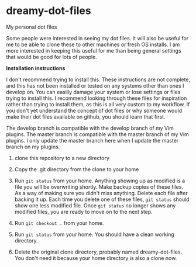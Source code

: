 # dreamy-dot-files
My personal dot files

Some people were interested in seeing my dot files. It will also be useful for me to be able to clone these to other machines or fresh OS installs. I am more interested in keeping this useful for me than being general settings that would be good for lots of people.

<b>Installation instructions</b>

I don't recommend trying to install this. These instructions are not complete, and this has not been installed or tested on any systems other than ones I develop on. You can easilly damage your system or lose settings or files trying to install this. I recommend looking through these files for inspiration rather than trying to install them, as this is all very custom to my workflow. If you don't yet understand the concept of dot files or why someone would make their dot files available on github, you should learn that first.

The develop branch is compatible with the develop branch of my Vim plugins. The master branch is compatible with the master branch of my Vim plugins. I only update the master branch here when I update the master branch on my plugins.

1) clone this repository to a new directory

2) Copy the .git directory from the clone to your home

3) Run `git status` from your home. Anything showing up as modified is a file you will be overwriting shortly. Make backup copies of these files. As a way of making sure you didn't miss anything. Delete each file after backing it up. Each time you delete one of these files, `git status` should show one less modified file. Once `git status` no longer shows any modified files, you are ready to move on to the next step.

6) Run `git checkout .` from your home.

7) Run `git status` from your home. You should have a clean working directory.

8) Delete the original clone directory, probably named dreamy-dot-files. You don't need it because your home directory is also a clone now.
